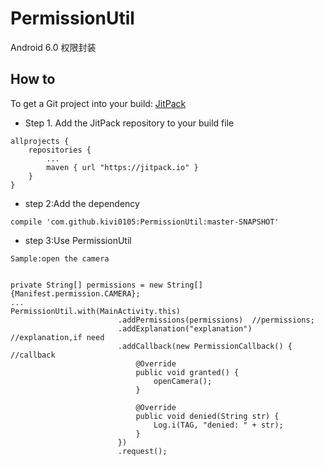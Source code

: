 # PermissionUtil
Android 6.0 权限封装

## How to
To get a Git project into your build: [JitPack](https://jitpack.io/)
- Step 1. Add the JitPack repository to your build file
```
allprojects {
    repositories {
        ...
        maven { url "https://jitpack.io" }
    }
}
```
- step 2:Add the dependency

```
compile 'com.github.kivi0105:PermissionUtil:master-SNAPSHOT'
```

- step 3:Use PermissionUtil

```
Sample:open the camera


private String[] permissions = new String[]{Manifest.permission.CAMERA};
...
PermissionUtil.with(MainActivity.this)
                        .addPermissions(permissions)  //permissions;
                        .addExplanation("explanation") //explanation,if need
                        .addCallback(new PermissionCallback() { //callback
                            @Override
                            public void granted() {
                                openCamera();      
                            }

                            @Override
                            public void denied(String str) {
                                Log.i(TAG, "denied: " + str);
                            }
                        })
                        .request();
```












